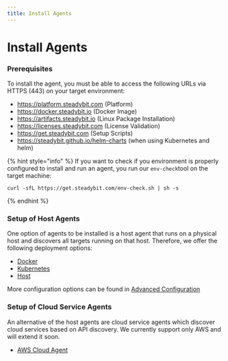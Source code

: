 ```yaml
---
title: Install Agents
---
```


# Install Agents

### Prerequisites

To install the agent, you must be able to access the following URLs via HTTPS (443) on your target environment:

* https://platform.steadybit.com (Platform)
* https://docker.steadybit.io (Docker Image)
* https://artifacts.steadybit.io (Linux Package Installation)
* https://licenses.steadybit.com (License Validation)
* https://get.steadybit.com (Setup Scripts)
* https://steadybit.github.io/helm-charts (when using Kubernetes and helm)

{% hint style="info" %}
If you want to check if you environment is properly configured to install and run an agent,  you run our `env-check`tool on the target machine:

```
curl -sfL https://get.steadybit.com/env-check.sh | sh -s
```
{% endhint %}

### Setup of Host Agents

One option of agents to be installed is a host agent that runs on a physical host and discovers all targets running on that host. Therefore, we offer the following deployment options:

* [Docker](docker.md)
* [Kubernetes](kubernetes/)
* [Host](host.md)

More configuration options can be found in [Advanced Configuration](advanced-configuration.md)

### Setup of Cloud Service Agents

An alternative of the host agents are cloud service agents which discover cloud services based on API discovery. We currently support only AWS and will extend it soon.

* [AWS Cloud Agent](aws-cloud/)
